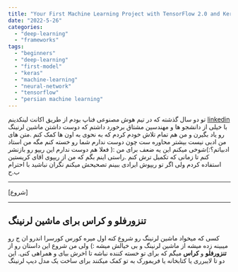 ```yaml
---
title: "Your First Machine Learning Project with TensorFlow 2.0 and Keras"
date: "2022-5-26"
categories:
  - "deep-learning"
  - "frameworks"
tags:
  - "beginners"
  - "deep-learning"
  - "first-model"
  - "keras"
  - "machine-learning"
  - "neural-network"
  - "tensorflow"
  - "persian machine learning"
---
```


تو دو سال گذشته که در تیم هوش مصنوعی فناپ بودم از طریق اکانت لینکدینم
[linkedin](https://www.linkedin.com/in/behnam-hasanbeygi/)
با خیلی از دانشجو ها و مهندسین مشتاق برخورد داشتم که دوست داشتن ماشین لرنینگ رو یاد بگیرن و من هم تمام تلاش خودم کردم که به نحوی به اون ها کمک کنم .متن های من ادبی نیست بیشتر محاوره ست چون دوست ندارم شما رو خسته کنم مگه من استاد ادبیاتم؟:)شوخی میکنم این یه ضعف برای من :( فعلا هم دوست ندارم این ریپو رو بازنشر کنم تا زمانی که تکمیل ترش کنم .راستی اینم بگم که من از ریپوی اقای کریستین استفاده کردم ولی اگر تو ریپوش ایرادی ببینم تصحیحش میکنم نگران نباشید
با احترام ب.ح

---

\[شروع\]

---

## تنزورفلو و کراس برای ماشین لرنینگ

کسی که میخواد ماشین لرنینگ رو شروع کنه اول میره کورس کورسرا اندرو ان ج رو میبینه زده میشه از ماشین لرنینگ و بی خیالش میشه :) ولی من شروع این داستان رو از
**تنزورفلو** و **کراس**
میگم که برای تو خسته کننده نباشه تا اخرش بیای و همراهی کنی.
این دو تا لایبرری یا کتابخانه یا فریمورک به تو کمک میکنند برای ساخت یک مدل دیپ لرنینگ
